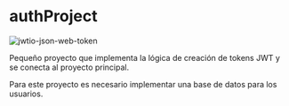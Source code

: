 # authProject

![jwtio-json-web-token](https://github.com/Uscateguito/authProject/assets/103542486/a95212e4-a5ff-4bd4-884f-16a48d3e35bd)

Pequeño proyecto que implementa la lógica de creación de tokens JWT y se conecta al proyecto principal.

Para este proyecto es necesario implementar una base de datos para los usuarios.
